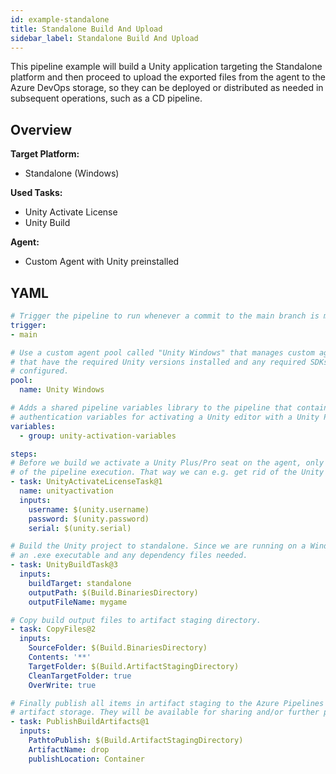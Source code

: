 ```yaml
---
id: example-standalone
title: Standalone Build And Upload
sidebar_label: Standalone Build And Upload
---
```


This pipeline example will build a Unity application targeting the Standalone platform and then proceed to upload the exported files from the agent to the Azure DevOps storage, so they can be deployed or distributed as needed in subsequent operations, such as a CD pipeline.

## Overview

**Target Platform:**

- Standalone (Windows)

**Used Tasks:**

- Unity Activate License
- Unity Build

**Agent:**

- Custom Agent with Unity preinstalled

## YAML

```yaml
# Trigger the pipeline to run whenever a commit to the main branch is made.
trigger:
- main

# Use a custom agent pool called "Unity Windows" that manages custom agents
# that have the required Unity versions installed and any required SDKs for target platforms
# configured.
pool:
  name: Unity Windows

# Adds a shared pipeline variables library to the pipeline that contains
# authentication variables for activating a Unity editor with a Unity Plus / Pro seat.
variables:
  - group: unity-activation-variables

steps:
# Before we build we activate a Unity Plus/Pro seat on the agent, only for the duration
# of the pipeline execution. That way we can e.g. get rid of the Unity splash screen in our build.
- task: UnityActivateLicenseTask@1
  name: unityactivation
  inputs:
    username: $(unity.username)
    password: $(unity.password)
    serial: $(unity.serial)

# Build the Unity project to standalone. Since we are running on a Windows agent, this will produce
# an .exe executable and any dependency files needed.
- task: UnityBuildTask@3
  inputs:
    buildTarget: standalone
    outputPath: $(Build.BinariesDirectory)
    outputFileName: mygame

# Copy build output files to artifact staging directory.
- task: CopyFiles@2
  inputs:
    SourceFolder: $(Build.BinariesDirectory)
    Contents: '**'
    TargetFolder: $(Build.ArtifactStagingDirectory)
    CleanTargetFolder: true
    OverWrite: true

# Finally publish all items in artifact staging to the Azure Pipelines
# artifact storage. They will be available for sharing and/or further processing there.
- task: PublishBuildArtifacts@1
  inputs:
    PathtoPublish: $(Build.ArtifactStagingDirectory)
    ArtifactName: drop
    publishLocation: Container
```